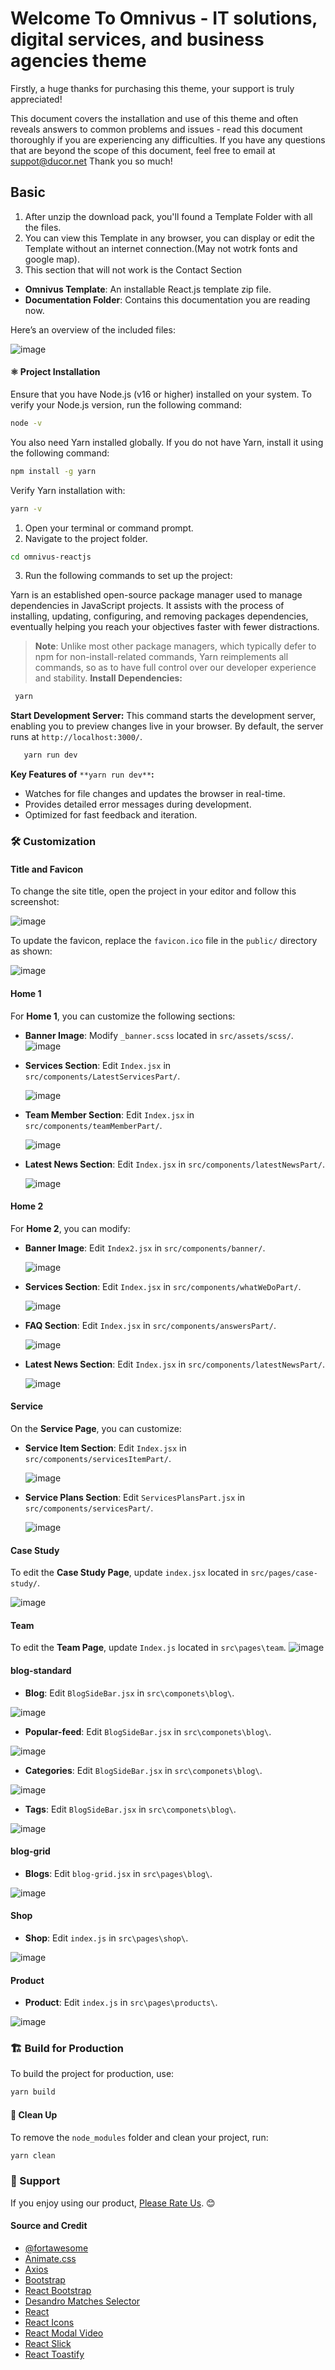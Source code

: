 #  Welcome To Omnivus - IT solutions, digital services, and business agencies theme 

Firstly, a huge thanks for purchasing this theme, your support is truly appreciated!

This document covers the installation and use of this theme and often reveals answers to common problems and issues - read this document thoroughly if you are experiencing any difficulties. If you have any questions that are beyond the scope of this document, feel free to email at [suppot@ducor.net](mailto:__EMAIL__) Thank you so much!

## Basic

1.  After unzip the download pack, you'll found a Template Folder with all the files.
2.  You can view this Template in any browser, you can display or edit the Template without an internet connection.(May not wotrk fonts and google map).
3.  This section that will not work is the Contact Section

- **Omnivus Template**: An installable React.js template zip file.
- **Documentation Folder**: Contains this documentation you are reading now.

Here’s an overview of the included files:

![image](./fils.png)  

#### ⚛️ Project Installation 
Ensure that you have Node.js (v16 or higher) installed on your system. To verify your Node.js version, run the following command:
```bash
node -v
```
You also need Yarn installed globally. If you do not have Yarn, install it using the following command:
```bash
npm install -g yarn
```
Verify Yarn installation with:
```bash
yarn -v
```
1.  Open your terminal or command prompt.
2.  Navigate to the project folder.
   ```bash
   cd omnivus-reactjs
   ``` 
3.  Run the following commands to set up the project:

  Yarn is an established open-source package manager used to manage dependencies in JavaScript projects. It assists with the process of 
  installing, updating, configuring, and removing packages dependencies, eventually helping you reach your objectives faster with fewer 
  distractions.

 > **Note**: Unlike most other package managers, which typically defer to npm for non-install-related commands, Yarn reimplements all 
 commands, so as to have full control over our developer experience and stability. 
 **Install Dependencies:**
 ```bash
  yarn
 ```
 **Start Development Server:** This command starts the development server, enabling you to preview changes live in your browser. By 
     default, the server runs at `http://localhost:3000/`.
 ```bash
    yarn run dev
  ```
**Key Features of** `**yarn run dev**`**:**
    
 *   Watches for file changes and updates the browser in real-time.      
 *   Provides detailed error messages during development.
 *   Optimized for fast feedback and iteration.

### 🛠️ Customization  

#### Title and Favicon  

To change the site title, open the project in your editor and follow this screenshot:  

![image](./title.png)  

To update the favicon, replace the `favicon.ico` file in the `public/` directory as shown:  

![image](./icon.png)  

#### Home 1   

For **Home 1**, you can customize the following sections:  

- **Banner Image**: Modify `_banner.scss` located in `src/assets/scss/`.  
![image](./banner-imgs.png)  

- **Services Section**: Edit `Index.jsx` in `src/components/LatestServicesPart/`.  

  ![image](./service.png)  

- **Team Member Section**: Edit `Index.jsx` in `src/components/teamMemberPart/`.  

  ![image](./team-member.png)  

- **Latest News Section**: Edit `Index.jsx` in `src/components/latestNewsPart/`.  

  ![image](./news-blog.png)  

#### Home 2   

For **Home 2**, you can modify:  

- **Banner Image**: Edit `Index2.jsx` in `src/components/banner/`.  

  ![image](./banner-img-2.png)  

- **Services Section**: Edit `Index.jsx` in `src/components/whatWeDoPart/`.  

  ![image](./service-2.png)  

- **FAQ Section**: Edit `Index.jsx` in `src/components/answersPart/`.  

  ![image](./faq-home-2.png)  

- **Latest News Section**: Edit `Index.jsx` in `src/components/latestNewsPart/`.  

  ![image](./news-blog.png)  

#### Service   

On the **Service Page**, you can customize:  

- **Service Item Section**: Edit `Index.jsx` in `src/components/servicesItemPart/`.  

  ![image](./service-item.png)  

- **Service Plans Section**: Edit `ServicesPlansPart.jsx` in `src/components/servicesPart/`.  

  ![image](./service-plan.png)  

#### Case Study   

To edit the **Case Study Page**, update `index.jsx` located in `src/pages/case-study/`.  

![image](./case-stydy.png)  


####  Team

To edit the **Team Page**, update `Index.js` located in `src\pages\team`.
![image](./team-page.png)


####  blog-standard

- **Blog**: Edit `BlogSideBar.jsx` in `src\componets\blog\`.
  
![image](./blog.png)

- **Popular-feed**: Edit `BlogSideBar.jsx` in `src\componets\blog\`.
  
![image](./popular-feed.png)

- **Categories**: Edit `BlogSideBar.jsx` in `src\componets\blog\`.
  
![image](./categories.png)

- **Tags**: Edit `BlogSideBar.jsx` in `src\componets\blog\`.
  
![image](./tags.png)

####  blog-grid

- **Blogs**: Edit `blog-grid.jsx` in `src\pages\blog\`.
  
![image](./blogs.png)

####  Shop

- **Shop**: Edit `index.js` in `src\pages\shop\`.
  
![image](./products.png)

####  Product

- **Product**: Edit `index.js` in `src\pages\products\`.
  
![image](./product.png)


### 🏗️ Build for Production  

To build the project for production, use:  

```bash
yarn build
```

#### 🧹 Clean Up  

To remove the `node_modules` folder and clean your project, run:  

```bash
yarn clean
```

### 📧 Support  

If you enjoy using our product, [Please Rate Us](https://themeforest.net/user/ducor). 😊  

#### Source and Credit

- [@fortawesome](https://fontawesome.com/)  
- [Animate.css](https://github.com/animate-css/animate.css)  
- [Axios](https://github.com/axios/axios)  
- [Bootstrap](https://getbootstrap.com/)  
- [React Bootstrap](https://react-bootstrap.github.io/)  
- [Desandro Matches Selector](https://github.com/desandro/matches-selector)  
- [React](https://reactjs.org/)  
- [React Icons](https://github.com/react-icons/react-icons)  
- [React Modal Video](https://github.com/appleple/react-modal-video)  
- [React Slick](https://github.com/akiran/react-slick)  
- [React Toastify](https://github.com/fkhadra/react-toastify)  

